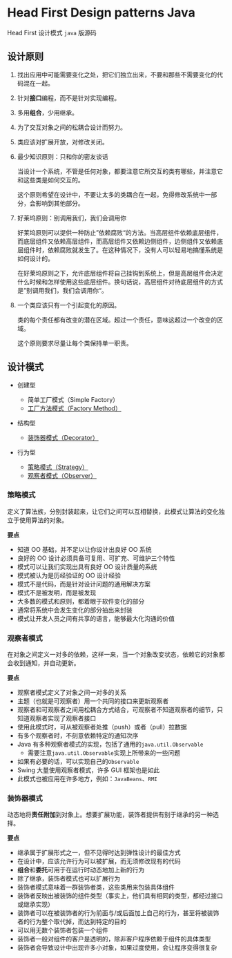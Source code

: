 # Head First Design patterns Java

Head First 设计模式 `java` 版源码

## 设计原则

1. 找出应用中可能需要变化之处，把它们独立出来，不要和那些不需要变化的代码混在一起。

2. 针对**接口**编程，而不是针对实现编程。

3. 多用**组合**，少用继承。

4. 为了交互对象之间的松耦合设计而努力。

5. 类应该对扩展开放，对修改关闭。

6. 最少知识原则：只和你的密友谈话

   当设计一个系统，不管是任何对象，都要注意它所交互的类有哪些，并注意它和这些类是如何交互的。

   这个原则希望在设计中，不要让太多的类耦合在一起，免得修改系统中一部分，会影响到其他部分。

7. 好莱坞原则：别调用我们，我们会调用你

   好莱坞原则可以提供一种防止”依赖腐败“的方法。当高层组件依赖底层组件，而底层组件又依赖高层组件，而高层组件又依赖边侧组件，边侧组件又依赖底层组件时，依赖腐败就发生了。在这种情况下，没有人可以轻易地搞懂系统是如何设计的。

   在好莱坞原则之下，允许底层组件将自己挂钩到系统上，但是高层组件会决定什么时候和怎样使用这些底层组件。换句话说，高层组件对待底层组件的方式是”别调用我们，我们会调用你“。

8. 一个类应该只有一个引起变化的原因。

   类的每个责任都有改变的潜在区域。超过一个责任，意味这超过一个改变的区域。

   这个原则要求尽量让每个类保持单一职责。

## 设计模式

- 创建型

    - 简单工厂模式（Simple Factory）
    - [工厂方法模式（Factory Method）](#factory-method)


- 结构型

    - [装饰器模式（Decorator）](#decorator)


- 行为型

    - [策略模式（Strategy）](#strategy)
    - [观察者模式（Observer）](#observer)

<h3 id="strategy"> 策略模式</h3>

定义了算法族，分别封装起来，让它们之间可以互相替换，此模式让算法的变化独立于使用算法的对象。

**要点**

- 知道 OO 基础，并不足以让你设计出良好 OO 系统
- 良好的 OO 设计必须具备可复用、可扩充、可维护三个特性
- 模式可以让我们实现出具有良好 OO 设计质量的系统
- 模式被认为是历经验证的 OO 设计经验
- 模式不是代码，而是针对设计问题的通用解决方案
- 模式不是被发明，而是被发现
- 大多数的模式和原则，都着眼于软件变化的部分
- 通常将系统中会发生变化的部分抽出来封装
- 模式让开发人员之间有共享的语言，能够最大化沟通的价值

<h3 id="observer">观察者模式</h3>

在对象之间定义一对多的依赖，这样一来，当一个对象改变状态，依赖它的对象都会收到通知，并自动更新。

**要点**

- 观察者模式定义了对象之间一对多的关系
- 主题（也就是可观察者）用一个共同的接口来更新观察者
- 观察者和可观察者之间用松耦合方式结合，可观察者不知道观察者的细节，只知道观察者实现了观察者接口
- 使用此模式时，可从被观察者处推（push）或者（pull）拉数据
- 有多个观察者时，不刻意依赖特定的通知次序
- Java 有多种观察者模式的实现，包括了通用的`java.util.Observable`
    - 需要注意`java.util.Observable`实现上所带来的一些问题
- 如果有必要的话，可以实现自己的`Observable`
- Swing 大量使用观察者模式，许多 GUI 框架也是如此
- 此模式也被应用在许多地方，例如：`JavaBeans`、`RMI`

<h3 id="decorator">装饰器模式</h3>

动态地将**责任附加**到对象上。想要扩展功能，装饰者提供有别于继承的另一种选择。

**要点**

- 继承属于扩展形式之一，但不见得时达到弹性设计的最佳方式
- 在设计中，应该允许行为可以被扩展，而无须修改现有的代码
- **组合**和**委托**可用于在运行时动态地加上新的行为
- 除了继承，装饰者模式也可以扩展行为
- 装饰者模式意味着一群装饰者类，这些类用来包装具体组件
- 装饰者反映出被装饰的组件类型（事实上，他们具有相同的类型，都经过接口或继承实现）
- 装饰者可以在被装饰者的行为前面与/或后面加上自己的行为，甚至将被装饰者的行为整个取代掉，而达到特定的目的
- 可以用无数个装饰者包装一个组件
- 装饰者一般对组件的客户是透明的，除非客户程序依赖于组件的具体类型
- 装饰者会导致设计中出现许多小对象，如果过度使用，会让程序变得很复杂

